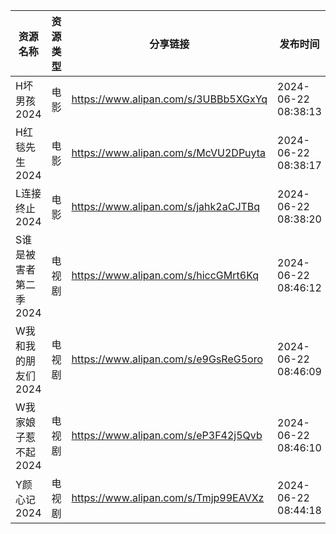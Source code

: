 | 资源名称          | 资源类型 | 分享链接                                 | 发布时间                |
| ------------- | ---- | ------------------------------------ | ------------------- |
| H坏男孩2024      | 电影   | https://www.alipan.com/s/3UBBb5XGxYq | 2024-06-22 08:38:13 |
| H红毯先生2024     | 电影   | https://www.alipan.com/s/McVU2DPuyta | 2024-06-22 08:38:17 |
| L连接终止2024     | 电影   | https://www.alipan.com/s/jahk2aCJTBq | 2024-06-22 08:38:20 |
| S谁是被害者第二季2024 | 电视剧  | https://www.alipan.com/s/hiccGMrt6Kq | 2024-06-22 08:46:12 |
| W我和我的朋友们2024  | 电视剧  | https://www.alipan.com/s/e9GsReG5oro | 2024-06-22 08:46:09 |
| W我家娘子惹不起2024  | 电视剧  | https://www.alipan.com/s/eP3F42j5Qvb | 2024-06-22 08:46:10 |
| Y颜心记2024      | 电视剧  | https://www.alipan.com/s/Tmjp99EAVXz | 2024-06-22 08:44:18 |
